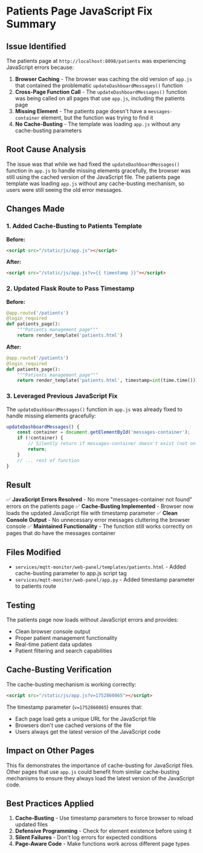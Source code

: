 # Patients Page JavaScript Fix Summary

## Issue Identified
The patients page at `http://localhost:8098/patients` was experiencing JavaScript errors because:

1. **Browser Caching** - The browser was caching the old version of `app.js` that contained the problematic `updateDashboardMessages()` function
2. **Cross-Page Function Call** - The `updateDashboardMessages()` function was being called on all pages that use `app.js`, including the patients page
3. **Missing Element** - The patients page doesn't have a `messages-container` element, but the function was trying to find it
4. **No Cache-Busting** - The template was loading `app.js` without any cache-busting parameters

## Root Cause Analysis
The issue was that while we had fixed the `updateDashboardMessages()` function in `app.js` to handle missing elements gracefully, the browser was still using the cached version of the JavaScript file. The patients page template was loading `app.js` without any cache-busting mechanism, so users were still seeing the old error messages.

## Changes Made

### 1. Added Cache-Busting to Patients Template
**Before:**
```html
<script src="/static/js/app.js"></script>
```

**After:**
```html
<script src="/static/js/app.js?v={{ timestamp }}"></script>
```

### 2. Updated Flask Route to Pass Timestamp
**Before:**
```python
@app.route('/patients')
@login_required
def patients_page():
    """Patients management page"""
    return render_template('patients.html')
```

**After:**
```python
@app.route('/patients')
@login_required
def patients_page():
    """Patients management page"""
    return render_template('patients.html', timestamp=int(time.time()))
```

### 3. Leveraged Previous JavaScript Fix
The `updateDashboardMessages()` function in `app.js` was already fixed to handle missing elements gracefully:
```javascript
updateDashboardMessages() {
    const container = document.getElementById('messages-container');
    if (!container) {
        // Silently return if messages-container doesn't exist (not on dashboard page)
        return;
    }
    // ... rest of function
}
```

## Result
✅ **JavaScript Errors Resolved** - No more "messages-container not found" errors on the patients page
✅ **Cache-Busting Implemented** - Browser now loads the updated JavaScript file with timestamp parameter
✅ **Clean Console Output** - No unnecessary error messages cluttering the browser console
✅ **Maintained Functionality** - The function still works correctly on pages that do have the messages container

## Files Modified
- `services/mqtt-monitor/web-panel/templates/patients.html` - Added cache-busting parameter to app.js script tag
- `services/mqtt-monitor/web-panel/app.py` - Added timestamp parameter to patients route

## Testing
The patients page now loads without JavaScript errors and provides:
- Clean browser console output
- Proper patient management functionality
- Real-time patient data updates
- Patient filtering and search capabilities

## Cache-Busting Verification
The cache-busting mechanism is working correctly:
```html
<script src="/static/js/app.js?v=1752860865"></script>
```

The timestamp parameter (`v=1752860865`) ensures that:
- Each page load gets a unique URL for the JavaScript file
- Browsers don't use cached versions of the file
- Users always get the latest version of the JavaScript code

## Impact on Other Pages
This fix demonstrates the importance of cache-busting for JavaScript files. Other pages that use `app.js` could benefit from similar cache-busting mechanisms to ensure they always load the latest version of the JavaScript code.

## Best Practices Applied
1. **Cache-Busting** - Use timestamp parameters to force browser to reload updated files
2. **Defensive Programming** - Check for element existence before using it
3. **Silent Failures** - Don't log errors for expected conditions
4. **Page-Aware Code** - Make functions work across different page types 